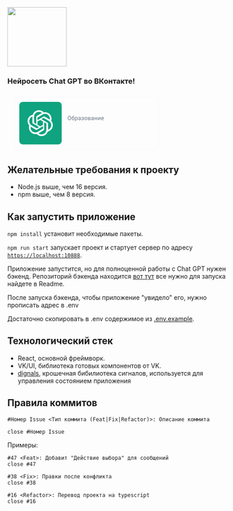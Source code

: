 [<img width="134" src="https://vk.com/images/apps/mini_apps/vk_mini_apps_logo.svg">](https://vk.com/services)

### Нейросеть Chat GPT во ВКонтакте!


<svg width="360" height="132" viewBox="0 0 360 132" fill="none" xmlns="http://www.w3.org/2000/svg">
<path d="M16 20.8C16 16.3196 16 14.0794 16.8719 12.3681C17.6389 10.8628 18.8628 9.63893 20.3681 8.87195C22.0794 8 24.3196 8 28.8 8H331.2C335.68 8 337.921 8 339.632 8.87195C341.137 9.63893 342.361 10.8628 343.128 12.3681C344 14.0794 344 16.3196 344 20.8V115.2C344 119.68 344 121.921 343.128 123.632C342.361 125.137 341.137 126.361 339.632 127.128C337.921 128 335.68 128 331.2 128H28.8C24.3196 128 22.0794 128 20.3681 127.128C18.8628 126.361 17.6389 125.137 16.8719 123.632C16 121.921 16 119.68 16 115.2V20.8Z" fill="var(--color-canvas-default)"/>
<path d="M145.891 37.1875V41.5312C145.729 41.7448 145.477 41.9792 145.133 42.2344C144.794 42.4844 144.344 42.7005 143.781 42.8828C143.219 43.0651 142.518 43.1562 141.68 43.1562C140.966 43.1562 140.312 43.0365 139.719 42.7969C139.125 42.5521 138.612 42.1953 138.18 41.7266C137.753 41.2578 137.422 40.6875 137.188 40.0156C136.953 39.3385 136.836 38.5677 136.836 37.7031V36.9141C136.836 36.0547 136.943 35.2891 137.156 34.6172C137.375 33.9401 137.688 33.3672 138.094 32.8984C138.5 32.4297 138.99 32.0755 139.562 31.8359C140.141 31.5911 140.794 31.4688 141.523 31.4688C142.456 31.4688 143.227 31.625 143.836 31.9375C144.451 32.2448 144.924 32.6719 145.258 33.2188C145.591 33.7656 145.802 34.3906 145.891 35.0938H143.969C143.906 34.6979 143.784 34.3438 143.602 34.0312C143.424 33.7188 143.169 33.474 142.836 33.2969C142.508 33.1146 142.081 33.0234 141.555 33.0234C141.102 33.0234 140.703 33.1094 140.359 33.2812C140.016 33.4531 139.729 33.7057 139.5 34.0391C139.276 34.3724 139.107 34.7786 138.992 35.2578C138.878 35.737 138.82 36.2839 138.82 36.8984V37.7031C138.82 38.3281 138.885 38.8828 139.016 39.3672C139.151 39.8516 139.344 40.2604 139.594 40.5938C139.849 40.9271 140.159 41.1797 140.523 41.3516C140.888 41.5182 141.299 41.6016 141.758 41.6016C142.206 41.6016 142.573 41.5651 142.859 41.4922C143.146 41.4141 143.372 41.3229 143.539 41.2188C143.711 41.1094 143.844 41.0052 143.938 40.9062V38.6484H141.57V37.1875H145.891ZM152.483 38.7578H149.522V37.2031H152.483C152.998 37.2031 153.415 37.1198 153.733 36.9531C154.051 36.7865 154.282 36.5573 154.428 36.2656C154.579 35.9688 154.655 35.6302 154.655 35.25C154.655 34.8906 154.579 34.5547 154.428 34.2422C154.282 33.9245 154.051 33.6693 153.733 33.4766C153.415 33.2839 152.998 33.1875 152.483 33.1875H150.123V43H148.163V31.625H152.483C153.363 31.625 154.11 31.7812 154.725 32.0938C155.345 32.401 155.816 32.8281 156.139 33.375C156.462 33.9167 156.623 34.5365 156.623 35.2344C156.623 35.9688 156.462 36.599 156.139 37.125C155.816 37.651 155.345 38.0547 154.725 38.3359C154.11 38.6172 153.363 38.7578 152.483 38.7578ZM163.161 31.625V43H161.216V31.625H163.161ZM166.731 31.625V33.1875H157.677V31.625H166.731ZM172.573 41.0078V34.5469H174.464V43H172.683L172.573 41.0078ZM172.839 39.25L173.472 39.2344C173.472 39.8021 173.409 40.3255 173.284 40.8047C173.159 41.2786 172.967 41.6927 172.706 42.0469C172.446 42.3958 172.112 42.6693 171.706 42.8672C171.3 43.0599 170.813 43.1562 170.245 43.1562C169.834 43.1562 169.456 43.0964 169.112 42.9766C168.769 42.8568 168.472 42.6719 168.222 42.4219C167.977 42.1719 167.787 41.8464 167.652 41.4453C167.516 41.0443 167.448 40.5651 167.448 40.0078V34.5469H169.331V40.0234C169.331 40.3307 169.368 40.5885 169.441 40.7969C169.514 41 169.612 41.1641 169.737 41.2891C169.862 41.4141 170.008 41.5026 170.175 41.5547C170.342 41.6068 170.519 41.6328 170.706 41.6328C171.243 41.6328 171.665 41.5286 171.972 41.3203C172.284 41.1068 172.506 40.8203 172.636 40.4609C172.771 40.1016 172.839 39.6979 172.839 39.25ZM180.369 34.5469V35.9219H175.603V34.5469H180.369ZM176.978 32.4766H178.861V40.6641C178.861 40.9245 178.897 41.125 178.97 41.2656C179.048 41.401 179.155 41.4922 179.291 41.5391C179.426 41.5859 179.585 41.6094 179.767 41.6094C179.897 41.6094 180.022 41.6016 180.142 41.5859C180.262 41.5703 180.358 41.5547 180.431 41.5391L180.439 42.9766C180.283 43.0234 180.101 43.0651 179.892 43.1016C179.689 43.138 179.455 43.1562 179.189 43.1562C178.757 43.1562 178.374 43.0807 178.041 42.9297C177.707 42.7734 177.447 42.5208 177.259 42.1719C177.072 41.8229 176.978 41.3594 176.978 40.7812V32.4766ZM181.375 38.8672V38.6875C181.375 38.0781 181.464 37.513 181.641 36.9922C181.818 36.4661 182.073 36.0104 182.406 35.625C182.745 35.2344 183.156 34.9323 183.641 34.7188C184.13 34.5 184.682 34.3906 185.297 34.3906C185.917 34.3906 186.469 34.5 186.953 34.7188C187.443 34.9323 187.857 35.2344 188.195 35.625C188.534 36.0104 188.792 36.4661 188.969 36.9922C189.146 37.513 189.234 38.0781 189.234 38.6875V38.8672C189.234 39.4766 189.146 40.0417 188.969 40.5625C188.792 41.0833 188.534 41.5391 188.195 41.9297C187.857 42.3151 187.445 42.6172 186.961 42.8359C186.477 43.0495 185.927 43.1562 185.312 43.1562C184.693 43.1562 184.138 43.0495 183.648 42.8359C183.164 42.6172 182.753 42.3151 182.414 41.9297C182.076 41.5391 181.818 41.0833 181.641 40.5625C181.464 40.0417 181.375 39.4766 181.375 38.8672ZM183.258 38.6875V38.8672C183.258 39.2474 183.297 39.6068 183.375 39.9453C183.453 40.2839 183.576 40.5807 183.742 40.8359C183.909 41.0911 184.122 41.2917 184.383 41.4375C184.643 41.5833 184.953 41.6562 185.312 41.6562C185.661 41.6562 185.964 41.5833 186.219 41.4375C186.479 41.2917 186.693 41.0911 186.859 40.8359C187.026 40.5807 187.148 40.2839 187.227 39.9453C187.31 39.6068 187.352 39.2474 187.352 38.8672V38.6875C187.352 38.3125 187.31 37.9583 187.227 37.625C187.148 37.2865 187.023 36.987 186.852 36.7266C186.685 36.4661 186.471 36.263 186.211 36.1172C185.956 35.9661 185.651 35.8906 185.297 35.8906C184.943 35.8906 184.635 35.9661 184.375 36.1172C184.12 36.263 183.909 36.4661 183.742 36.7266C183.576 36.987 183.453 37.2865 183.375 37.625C183.297 37.9583 183.258 38.3125 183.258 38.6875ZM192.803 36.1562V43H190.92V34.5469H192.717L192.803 36.1562ZM195.389 34.4922L195.373 36.2422C195.259 36.2214 195.134 36.2057 194.998 36.1953C194.868 36.1849 194.738 36.1797 194.608 36.1797C194.285 36.1797 194.001 36.2266 193.756 36.3203C193.511 36.4089 193.306 36.5391 193.139 36.7109C192.978 36.8776 192.853 37.0807 192.764 37.3203C192.676 37.5599 192.623 37.8281 192.608 38.125L192.178 38.1562C192.178 37.625 192.23 37.1328 192.334 36.6797C192.439 36.2266 192.595 35.8281 192.803 35.4844C193.017 35.1406 193.282 34.8724 193.6 34.6797C193.923 34.487 194.295 34.3906 194.717 34.3906C194.832 34.3906 194.954 34.401 195.084 34.4219C195.22 34.4427 195.321 34.4661 195.389 34.4922Z" fill="var(--color-fg-default)"/>
<path d="M144.188 57.0869V57.6709C144.188 58.3649 144.102 58.987 143.928 59.5371C143.755 60.0872 143.505 60.5549 143.179 60.9399C142.853 61.325 142.462 61.6191 142.005 61.8223C141.552 62.0254 141.044 62.127 140.481 62.127C139.936 62.127 139.434 62.0254 138.977 61.8223C138.524 61.6191 138.131 61.325 137.796 60.9399C137.466 60.5549 137.21 60.0872 137.028 59.5371C136.846 58.987 136.755 58.3649 136.755 57.6709V57.0869C136.755 56.3929 136.844 55.7729 137.022 55.2271C137.204 54.6769 137.46 54.2093 137.79 53.8242C138.12 53.4349 138.512 53.1387 138.964 52.9355C139.421 52.7324 139.923 52.6309 140.469 52.6309C141.032 52.6309 141.539 52.7324 141.992 52.9355C142.449 53.1387 142.841 53.4349 143.167 53.8242C143.497 54.2093 143.748 54.6769 143.922 55.2271C144.1 55.7729 144.188 56.3929 144.188 57.0869ZM142.976 57.6709V57.0742C142.976 56.5241 142.919 56.0374 142.805 55.6143C142.695 55.1911 142.532 54.8356 142.316 54.5479C142.1 54.2601 141.836 54.0422 141.522 53.894C141.214 53.7459 140.862 53.6719 140.469 53.6719C140.088 53.6719 139.743 53.7459 139.434 53.894C139.129 54.0422 138.867 54.2601 138.647 54.5479C138.431 54.8356 138.264 55.1911 138.146 55.6143C138.027 56.0374 137.968 56.5241 137.968 57.0742V57.6709C137.968 58.2253 138.027 58.7161 138.146 59.1436C138.264 59.5667 138.433 59.9243 138.653 60.2163C138.878 60.5041 139.142 60.722 139.447 60.8701C139.756 61.0182 140.101 61.0923 140.481 61.0923C140.879 61.0923 141.233 61.0182 141.542 60.8701C141.85 60.722 142.111 60.5041 142.322 60.2163C142.538 59.9243 142.701 59.5667 142.811 59.1436C142.921 58.7161 142.976 58.2253 142.976 57.6709ZM150.45 52.1421H151.415C151.415 52.5568 151.352 52.8869 151.225 53.1323C151.098 53.3735 150.924 53.5597 150.704 53.6909C150.489 53.8221 150.243 53.9215 149.968 53.9893C149.697 54.057 149.416 54.1226 149.124 54.186C148.76 54.2622 148.421 54.3828 148.108 54.5479C147.799 54.7087 147.533 54.9372 147.308 55.2334C147.088 55.5296 146.925 55.9147 146.82 56.3887C146.718 56.8626 146.691 57.4487 146.737 58.147V58.731H145.772V58.147C145.772 57.3641 145.846 56.6807 145.994 56.0967C146.147 55.5127 146.36 55.0197 146.636 54.6177C146.911 54.2157 147.236 53.8962 147.613 53.6592C147.994 53.4222 148.413 53.2593 148.87 53.1704C149.2 53.1069 149.484 53.0392 149.721 52.9673C149.957 52.8911 150.137 52.7896 150.26 52.6626C150.387 52.5356 150.45 52.3621 150.45 52.1421ZM149.06 55.5254C149.509 55.5254 149.909 55.6037 150.26 55.7603C150.611 55.9168 150.91 56.1348 151.155 56.4141C151.401 56.6934 151.587 57.0234 151.714 57.4043C151.845 57.7809 151.91 58.1914 151.91 58.6357V58.7754C151.91 59.2536 151.841 59.6979 151.701 60.1084C151.566 60.5146 151.365 60.8701 151.098 61.1748C150.836 61.4753 150.514 61.7101 150.133 61.8794C149.756 62.0487 149.327 62.1333 148.845 62.1333C148.362 62.1333 147.93 62.0487 147.55 61.8794C147.173 61.7101 146.851 61.4753 146.585 61.1748C146.318 60.8701 146.115 60.5146 145.975 60.1084C145.84 59.6979 145.772 59.2536 145.772 58.7754V58.6357C145.772 58.5299 145.791 58.4263 145.829 58.3247C145.867 58.2231 145.914 58.1195 145.969 58.0137C146.028 57.9079 146.081 57.7957 146.128 57.6772C146.284 57.2964 146.498 56.943 146.769 56.6172C147.044 56.2913 147.372 56.029 147.753 55.8301C148.138 55.627 148.574 55.5254 149.06 55.5254ZM148.832 56.4839C148.4 56.4839 148.045 56.5833 147.765 56.7822C147.49 56.9811 147.285 57.2456 147.15 57.5757C147.014 57.9015 146.947 58.2549 146.947 58.6357V58.7754C146.947 59.097 146.985 59.4017 147.061 59.6895C147.137 59.9772 147.251 60.2332 147.404 60.4575C147.56 60.6776 147.757 60.8511 147.994 60.978C148.235 61.105 148.519 61.1685 148.845 61.1685C149.17 61.1685 149.452 61.105 149.689 60.978C149.926 60.8511 150.12 60.6776 150.273 60.4575C150.425 60.2332 150.539 59.9772 150.616 59.6895C150.692 59.4017 150.73 59.097 150.73 58.7754V58.6357C150.73 58.348 150.692 58.075 150.616 57.8169C150.539 57.5588 150.423 57.3302 150.266 57.1313C150.114 56.9325 149.917 56.7759 149.676 56.6616C149.439 56.5431 149.158 56.4839 148.832 56.4839ZM154.504 56.4521V64.6406H153.323V55.1318H154.402L154.504 56.4521ZM159.131 58.5088V58.6421C159.131 59.1414 159.072 59.6048 158.953 60.0322C158.835 60.4554 158.661 60.8236 158.433 61.1367C158.208 61.4499 157.931 61.6932 157.601 61.8667C157.271 62.0402 156.892 62.127 156.465 62.127C156.029 62.127 155.644 62.055 155.31 61.9111C154.975 61.7673 154.692 61.5578 154.459 61.2827C154.226 61.0076 154.04 60.6776 153.9 60.2925C153.765 59.9074 153.672 59.4736 153.621 58.9912V58.2803C153.672 57.7725 153.767 57.3175 153.907 56.9155C154.046 56.5135 154.231 56.1707 154.459 55.8872C154.692 55.5994 154.973 55.3815 155.303 55.2334C155.633 55.0811 156.014 55.0049 156.446 55.0049C156.878 55.0049 157.261 55.0895 157.595 55.2588C157.929 55.4238 158.211 55.6608 158.439 55.9697C158.668 56.2786 158.839 56.6489 158.953 57.0806C159.072 57.508 159.131 57.984 159.131 58.5088ZM157.95 58.6421V58.5088C157.95 58.166 157.914 57.8444 157.842 57.5439C157.77 57.2393 157.658 56.9727 157.506 56.7441C157.358 56.5114 157.167 56.3294 156.935 56.1982C156.702 56.0628 156.425 55.9951 156.103 55.9951C155.807 55.9951 155.549 56.0459 155.329 56.1475C155.113 56.249 154.929 56.3866 154.776 56.5601C154.624 56.7293 154.499 56.924 154.402 57.144C154.309 57.3599 154.239 57.5841 154.192 57.8169V59.4609C154.277 59.7572 154.396 60.0365 154.548 60.2988C154.7 60.557 154.903 60.7664 155.157 60.9272C155.411 61.0838 155.731 61.1621 156.116 61.1621C156.433 61.1621 156.706 61.0965 156.935 60.9653C157.167 60.8299 157.358 60.6458 157.506 60.4131C157.658 60.1803 157.77 59.9137 157.842 59.6133C157.914 59.3086 157.95 58.9849 157.95 58.6421ZM164.879 60.8257V57.29C164.879 57.0192 164.824 56.7843 164.714 56.5854C164.608 56.3823 164.447 56.2257 164.231 56.1157C164.016 56.0057 163.749 55.9507 163.432 55.9507C163.135 55.9507 162.875 56.0015 162.651 56.103C162.431 56.2046 162.257 56.3379 162.13 56.5029C162.008 56.668 161.946 56.8457 161.946 57.0361H160.772C160.772 56.7907 160.835 56.5474 160.962 56.3062C161.089 56.0649 161.271 55.847 161.508 55.6523C161.749 55.4535 162.037 55.2969 162.371 55.1826C162.71 55.0641 163.087 55.0049 163.501 55.0049C164.001 55.0049 164.441 55.0895 164.822 55.2588C165.207 55.4281 165.507 55.6841 165.723 56.0269C165.943 56.3654 166.053 56.7907 166.053 57.3027V60.502C166.053 60.7305 166.072 60.9738 166.11 61.2319C166.153 61.4901 166.214 61.7122 166.294 61.8984V62H165.069C165.01 61.8646 164.963 61.6847 164.93 61.4604C164.896 61.2319 164.879 61.0203 164.879 60.8257ZM165.082 57.8359L165.095 58.6611H163.908C163.573 58.6611 163.275 58.6886 163.013 58.7437C162.75 58.7944 162.53 58.8727 162.352 58.9785C162.175 59.0843 162.039 59.2176 161.946 59.3784C161.853 59.535 161.807 59.7191 161.807 59.9307C161.807 60.1465 161.855 60.3433 161.953 60.521C162.05 60.6987 162.196 60.8405 162.391 60.9463C162.589 61.0479 162.833 61.0986 163.121 61.0986C163.48 61.0986 163.798 61.0225 164.073 60.8701C164.348 60.7178 164.566 60.5316 164.726 60.3115C164.892 60.0915 164.98 59.8778 164.993 59.6704L165.495 60.2354C165.465 60.4131 165.385 60.6099 165.253 60.8257C165.122 61.0415 164.947 61.2489 164.726 61.4478C164.511 61.6424 164.253 61.8053 163.952 61.9365C163.656 62.0635 163.322 62.127 162.949 62.127C162.484 62.127 162.075 62.036 161.724 61.854C161.377 61.672 161.106 61.4287 160.912 61.124C160.721 60.8151 160.626 60.4702 160.626 60.0894C160.626 59.7212 160.698 59.3975 160.842 59.1182C160.986 58.8346 161.193 58.5998 161.464 58.4136C161.735 58.2231 162.06 58.0793 162.441 57.9819C162.822 57.8846 163.247 57.8359 163.717 57.8359H165.082ZM170.665 58.7183H169.402V57.9946H170.57C170.895 57.9946 171.154 57.9544 171.344 57.874C171.534 57.7894 171.67 57.673 171.75 57.5249C171.831 57.3768 171.871 57.2033 171.871 57.0044C171.871 56.8267 171.824 56.6595 171.731 56.5029C171.642 56.3421 171.498 56.2131 171.3 56.1157C171.101 56.0142 170.834 55.9634 170.5 55.9634C170.229 55.9634 169.983 56.012 169.763 56.1094C169.543 56.2025 169.368 56.3315 169.237 56.4966C169.11 56.6574 169.046 56.8394 169.046 57.0425H167.872C167.872 56.6235 167.99 56.2638 168.227 55.9634C168.468 55.6587 168.788 55.4238 169.186 55.2588C169.588 55.0938 170.026 55.0112 170.5 55.0112C170.897 55.0112 171.253 55.0557 171.566 55.1445C171.883 55.2292 172.152 55.3561 172.372 55.5254C172.592 55.6904 172.759 55.8978 172.874 56.1475C172.992 56.3929 173.051 56.6785 173.051 57.0044C173.051 57.2371 172.996 57.4572 172.886 57.6646C172.776 57.8719 172.618 58.056 172.41 58.2168C172.203 58.3734 171.951 58.4961 171.655 58.585C171.363 58.6738 171.033 58.7183 170.665 58.7183ZM169.402 58.2739H170.665C171.075 58.2739 171.437 58.3141 171.75 58.3945C172.063 58.4707 172.326 58.585 172.537 58.7373C172.749 58.8896 172.908 59.078 173.013 59.3022C173.123 59.5223 173.178 59.7762 173.178 60.064C173.178 60.3856 173.113 60.6755 172.982 60.9336C172.855 61.1875 172.673 61.4033 172.436 61.5811C172.199 61.7588 171.915 61.8942 171.585 61.9873C171.259 62.0804 170.897 62.127 170.5 62.127C170.055 62.127 169.624 62.0508 169.205 61.8984C168.786 61.7461 168.441 61.5112 168.17 61.1938C167.899 60.8722 167.764 60.4639 167.764 59.9688H168.938C168.938 60.1761 169.004 60.3729 169.135 60.5591C169.266 60.7453 169.448 60.8955 169.681 61.0098C169.918 61.124 170.191 61.1812 170.5 61.1812C170.83 61.1812 171.105 61.1304 171.325 61.0288C171.545 60.9272 171.71 60.7918 171.82 60.6226C171.934 60.4533 171.991 60.2692 171.991 60.0703C171.991 59.8122 171.941 59.6048 171.839 59.4482C171.737 59.2917 171.581 59.1774 171.369 59.1055C171.162 59.0293 170.895 58.9912 170.57 58.9912H169.402V58.2739ZM174.591 58.6421V58.4961C174.591 58.001 174.663 57.5418 174.807 57.1187C174.951 56.6912 175.158 56.321 175.429 56.0078C175.7 55.6904 176.028 55.445 176.413 55.2715C176.798 55.0938 177.229 55.0049 177.708 55.0049C178.19 55.0049 178.624 55.0938 179.009 55.2715C179.398 55.445 179.728 55.6904 179.999 56.0078C180.274 56.321 180.484 56.6912 180.627 57.1187C180.771 57.5418 180.843 58.001 180.843 58.4961V58.6421C180.843 59.1372 180.771 59.5964 180.627 60.0195C180.484 60.4427 180.274 60.813 179.999 61.1304C179.728 61.4435 179.4 61.689 179.015 61.8667C178.634 62.0402 178.203 62.127 177.72 62.127C177.238 62.127 176.804 62.0402 176.419 61.8667C176.034 61.689 175.704 61.4435 175.429 61.1304C175.158 60.813 174.951 60.4427 174.807 60.0195C174.663 59.5964 174.591 59.1372 174.591 58.6421ZM175.765 58.4961V58.6421C175.765 58.9849 175.805 59.3086 175.886 59.6133C175.966 59.9137 176.087 60.1803 176.248 60.4131C176.413 60.6458 176.618 60.8299 176.863 60.9653C177.109 61.0965 177.394 61.1621 177.72 61.1621C178.042 61.1621 178.323 61.0965 178.564 60.9653C178.81 60.8299 179.013 60.6458 179.174 60.4131C179.335 60.1803 179.455 59.9137 179.536 59.6133C179.62 59.3086 179.663 58.9849 179.663 58.6421V58.4961C179.663 58.1576 179.62 57.8381 179.536 57.5376C179.455 57.2329 179.333 56.9642 179.167 56.7314C179.007 56.4945 178.804 56.3083 178.558 56.1729C178.317 56.0374 178.033 55.9697 177.708 55.9697C177.386 55.9697 177.102 56.0374 176.857 56.1729C176.616 56.3083 176.413 56.4945 176.248 56.7314C176.087 56.9642 175.966 57.2329 175.886 57.5376C175.805 57.8381 175.765 58.1576 175.765 58.4961ZM185.741 58.9785H183.487L183.474 58.0391H185.315C185.679 58.0391 185.982 58.0031 186.223 57.9312C186.468 57.8592 186.652 57.7513 186.775 57.6074C186.898 57.4635 186.959 57.2858 186.959 57.0742C186.959 56.9092 186.923 56.7653 186.851 56.6426C186.784 56.5156 186.68 56.4119 186.54 56.3315C186.401 56.2469 186.227 56.1855 186.02 56.1475C185.817 56.1051 185.578 56.084 185.303 56.084H183.798V62H182.624V55.1318H185.303C185.738 55.1318 186.13 55.1699 186.477 55.2461C186.828 55.3223 187.126 55.4386 187.372 55.5952C187.622 55.7476 187.812 55.9422 187.943 56.1792C188.074 56.4162 188.14 56.6955 188.14 57.0171C188.14 57.2244 188.098 57.4212 188.013 57.6074C187.928 57.7936 187.804 57.9587 187.638 58.1025C187.473 58.2464 187.27 58.3649 187.029 58.458C186.788 58.5469 186.511 58.604 186.198 58.6294L185.741 58.9785ZM185.741 62H183.062L183.646 61.0479H185.741C186.066 61.0479 186.337 61.0076 186.553 60.9272C186.769 60.8426 186.93 60.7241 187.035 60.5718C187.145 60.4152 187.2 60.229 187.2 60.0132C187.2 59.7974 187.145 59.6133 187.035 59.4609C186.93 59.3044 186.769 59.1859 186.553 59.1055C186.337 59.0208 186.066 58.9785 185.741 58.9785H183.957L183.97 58.0391H186.198L186.623 58.3945C186.999 58.4242 187.319 58.5173 187.581 58.6738C187.844 58.8304 188.043 59.0293 188.178 59.2705C188.313 59.5075 188.381 59.7656 188.381 60.0449C188.381 60.3665 188.32 60.6501 188.197 60.8955C188.079 61.141 187.905 61.3462 187.677 61.5112C187.448 61.672 187.171 61.7948 186.845 61.8794C186.519 61.9598 186.151 62 185.741 62ZM194.205 60.8257V57.29C194.205 57.0192 194.15 56.7843 194.04 56.5854C193.934 56.3823 193.774 56.2257 193.558 56.1157C193.342 56.0057 193.075 55.9507 192.758 55.9507C192.462 55.9507 192.201 56.0015 191.977 56.103C191.757 56.2046 191.584 56.3379 191.457 56.5029C191.334 56.668 191.273 56.8457 191.273 57.0361H190.098C190.098 56.7907 190.162 56.5474 190.289 56.3062C190.416 56.0649 190.598 55.847 190.835 55.6523C191.076 55.4535 191.364 55.2969 191.698 55.1826C192.036 55.0641 192.413 55.0049 192.828 55.0049C193.327 55.0049 193.767 55.0895 194.148 55.2588C194.533 55.4281 194.834 55.6841 195.049 56.0269C195.269 56.3654 195.379 56.7907 195.379 57.3027V60.502C195.379 60.7305 195.399 60.9738 195.437 61.2319C195.479 61.4901 195.54 61.7122 195.621 61.8984V62H194.396C194.336 61.8646 194.29 61.6847 194.256 61.4604C194.222 61.2319 194.205 61.0203 194.205 60.8257ZM194.408 57.8359L194.421 58.6611H193.234C192.9 58.6611 192.601 58.6886 192.339 58.7437C192.077 58.7944 191.857 58.8727 191.679 58.9785C191.501 59.0843 191.366 59.2176 191.273 59.3784C191.179 59.535 191.133 59.7191 191.133 59.9307C191.133 60.1465 191.182 60.3433 191.279 60.521C191.376 60.6987 191.522 60.8405 191.717 60.9463C191.916 61.0479 192.159 61.0986 192.447 61.0986C192.807 61.0986 193.124 61.0225 193.399 60.8701C193.674 60.7178 193.892 60.5316 194.053 60.3115C194.218 60.0915 194.307 59.8778 194.319 59.6704L194.821 60.2354C194.791 60.4131 194.711 60.6099 194.58 60.8257C194.449 61.0415 194.273 61.2489 194.053 61.4478C193.837 61.6424 193.579 61.8053 193.278 61.9365C192.982 62.0635 192.648 62.127 192.275 62.127C191.81 62.127 191.402 62.036 191.05 61.854C190.703 61.672 190.433 61.4287 190.238 61.124C190.047 60.8151 189.952 60.4702 189.952 60.0894C189.952 59.7212 190.024 59.3975 190.168 59.1182C190.312 58.8346 190.519 58.5998 190.79 58.4136C191.061 58.2231 191.387 58.0793 191.768 57.9819C192.149 57.8846 192.574 57.8359 193.044 57.8359H194.408ZM202.086 58.1089V59.061H198.455V58.1089H202.086ZM198.703 55.1318V62H197.528V55.1318H198.703ZM203.038 55.1318V62H201.857V55.1318H203.038ZM206.399 60.1401L209.567 55.1318H210.747V62H209.567V56.9917L206.399 62H205.231V55.1318H206.399V60.1401ZM215.683 62.127C215.204 62.127 214.771 62.0465 214.381 61.8857C213.996 61.7207 213.664 61.4901 213.385 61.1938C213.11 60.8976 212.898 60.5464 212.75 60.1401C212.602 59.7339 212.528 59.2896 212.528 58.8071V58.5405C212.528 57.9819 212.61 57.4847 212.775 57.0488C212.94 56.6087 213.165 56.2363 213.448 55.9316C213.732 55.627 214.053 55.3963 214.413 55.2397C214.773 55.0832 215.145 55.0049 215.53 55.0049C216.021 55.0049 216.444 55.0895 216.8 55.2588C217.16 55.4281 217.454 55.665 217.682 55.9697C217.911 56.2702 218.08 56.6257 218.19 57.0361C218.3 57.4424 218.355 57.8867 218.355 58.3691V58.896H213.226V57.9375H217.181V57.8486C217.164 57.5439 217.1 57.2477 216.99 56.96C216.884 56.6722 216.715 56.4352 216.482 56.249C216.25 56.0628 215.932 55.9697 215.53 55.9697C215.264 55.9697 215.018 56.0269 214.794 56.1411C214.57 56.2511 214.377 56.4162 214.216 56.6362C214.056 56.8563 213.931 57.125 213.842 57.4424C213.753 57.7598 213.708 58.1258 213.708 58.5405V58.8071C213.708 59.133 213.753 59.4398 213.842 59.7275C213.935 60.0111 214.068 60.2607 214.242 60.4766C214.419 60.6924 214.633 60.8617 214.883 60.9844C215.137 61.1071 215.424 61.1685 215.746 61.1685C216.161 61.1685 216.512 61.0838 216.8 60.9146C217.088 60.7453 217.339 60.5189 217.555 60.2354L218.266 60.8003C218.118 61.0246 217.93 61.2383 217.701 61.4414C217.473 61.6445 217.191 61.8096 216.857 61.9365C216.527 62.0635 216.135 62.127 215.683 62.127Z" fill="#6D7885"/>
<rect x="136" y="78" width="89" height="30" rx="8" fill="var(--color-btn-bg)"/>
<path d="M160.887 87.5469V97.5H159.178V88.9141H154.755V97.5H153.046V87.5469H160.887ZM166.248 97.6367C165.701 97.6367 165.207 97.5479 164.764 97.3701C164.327 97.1878 163.953 96.9349 163.643 96.6113C163.338 96.2878 163.103 95.9072 162.939 95.4697C162.775 95.0322 162.693 94.5605 162.693 94.0547V93.7812C162.693 93.2025 162.777 92.6784 162.946 92.209C163.115 91.7396 163.349 91.3385 163.65 91.0059C163.951 90.6686 164.306 90.4111 164.717 90.2334C165.127 90.0557 165.571 89.9668 166.05 89.9668C166.578 89.9668 167.041 90.0557 167.437 90.2334C167.834 90.4111 168.162 90.6618 168.422 90.9854C168.686 91.3044 168.882 91.6849 169.01 92.127C169.142 92.569 169.208 93.0566 169.208 93.5898V94.2939H163.493V93.1113H167.581V92.9814C167.572 92.6852 167.512 92.4072 167.403 92.1475C167.298 91.8877 167.137 91.6781 166.918 91.5186C166.699 91.359 166.407 91.2793 166.043 91.2793C165.769 91.2793 165.526 91.3385 165.311 91.457C165.102 91.571 164.926 91.7373 164.785 91.9561C164.644 92.1748 164.534 92.4391 164.457 92.749C164.384 93.0544 164.347 93.3984 164.347 93.7812V94.0547C164.347 94.3783 164.391 94.679 164.477 94.957C164.568 95.2305 164.701 95.4697 164.874 95.6748C165.047 95.8799 165.257 96.0417 165.503 96.1602C165.749 96.2741 166.029 96.3311 166.344 96.3311C166.74 96.3311 167.093 96.2513 167.403 96.0918C167.713 95.9323 167.982 95.7067 168.21 95.415L169.078 96.2559C168.918 96.4883 168.711 96.7116 168.456 96.9258C168.201 97.1354 167.888 97.3063 167.519 97.4385C167.155 97.5706 166.731 97.6367 166.248 97.6367ZM172.347 91.5254V100.344H170.7V90.1035H172.217L172.347 91.5254ZM177.167 93.7334V93.877C177.167 94.4147 177.103 94.9137 176.975 95.374C176.852 95.8298 176.668 96.2285 176.421 96.5703C176.18 96.9076 175.881 97.1696 175.526 97.3564C175.171 97.5433 174.76 97.6367 174.296 97.6367C173.835 97.6367 173.432 97.5524 173.086 97.3838C172.744 97.2106 172.454 96.9668 172.217 96.6523C171.98 96.3379 171.789 95.9688 171.643 95.5449C171.502 95.1165 171.402 94.6471 171.342 94.1367V93.583C171.402 93.0407 171.502 92.5485 171.643 92.1064C171.789 91.6644 171.98 91.2839 172.217 90.9648C172.454 90.6458 172.744 90.3997 173.086 90.2266C173.427 90.0534 173.826 89.9668 174.282 89.9668C174.747 89.9668 175.159 90.0579 175.519 90.2402C175.879 90.418 176.182 90.6732 176.428 91.0059C176.674 91.334 176.859 91.7305 176.982 92.1953C177.105 92.6556 177.167 93.1683 177.167 93.7334ZM175.519 93.877V93.7334C175.519 93.3916 175.487 93.0749 175.423 92.7832C175.36 92.487 175.259 92.2272 175.123 92.0039C174.986 91.7806 174.81 91.6074 174.596 91.4844C174.387 91.3568 174.134 91.293 173.837 91.293C173.546 91.293 173.295 91.3431 173.086 91.4434C172.876 91.5391 172.7 91.6735 172.559 91.8467C172.418 92.0199 172.309 92.2227 172.231 92.4551C172.154 92.6829 172.099 92.9313 172.067 93.2002V94.5264C172.122 94.8545 172.215 95.1553 172.347 95.4287C172.479 95.7021 172.666 95.9209 172.908 96.085C173.154 96.2445 173.468 96.3242 173.851 96.3242C174.147 96.3242 174.4 96.2604 174.61 96.1328C174.82 96.0052 174.99 95.8298 175.123 95.6064C175.259 95.3786 175.36 95.1165 175.423 94.8203C175.487 94.5241 175.519 94.2096 175.519 93.877ZM182.029 97.6367C181.482 97.6367 180.987 97.5479 180.545 97.3701C180.108 97.1878 179.734 96.9349 179.424 96.6113C179.119 96.2878 178.884 95.9072 178.72 95.4697C178.556 95.0322 178.474 94.5605 178.474 94.0547V93.7812C178.474 93.2025 178.558 92.6784 178.727 92.209C178.896 91.7396 179.13 91.3385 179.431 91.0059C179.732 90.6686 180.087 90.4111 180.497 90.2334C180.908 90.0557 181.352 89.9668 181.83 89.9668C182.359 89.9668 182.822 90.0557 183.218 90.2334C183.615 90.4111 183.943 90.6618 184.203 90.9854C184.467 91.3044 184.663 91.6849 184.79 92.127C184.923 92.569 184.989 93.0566 184.989 93.5898V94.2939H179.274V93.1113H183.362V92.9814C183.353 92.6852 183.293 92.4072 183.184 92.1475C183.079 91.8877 182.917 91.6781 182.699 91.5186C182.48 91.359 182.188 91.2793 181.824 91.2793C181.55 91.2793 181.306 91.3385 181.092 91.457C180.883 91.571 180.707 91.7373 180.566 91.9561C180.425 92.1748 180.315 92.4391 180.238 92.749C180.165 93.0544 180.128 93.3984 180.128 93.7812V94.0547C180.128 94.3783 180.172 94.679 180.258 94.957C180.349 95.2305 180.482 95.4697 180.655 95.6748C180.828 95.8799 181.038 96.0417 181.284 96.1602C181.53 96.2741 181.81 96.3311 182.124 96.3311C182.521 96.3311 182.874 96.2513 183.184 96.0918C183.494 95.9323 183.763 95.7067 183.991 95.415L184.859 96.2559C184.699 96.4883 184.492 96.7116 184.237 96.9258C183.982 97.1354 183.669 97.3063 183.3 97.4385C182.936 97.5706 182.512 97.6367 182.029 97.6367ZM188.176 95.0938L191.081 90.1035H192.729V97.5H191.081V92.5029L188.176 97.5H186.529V90.1035H188.176V95.0938ZM190.644 87.2598H191.867C191.867 87.638 191.776 87.973 191.594 88.2646C191.416 88.5518 191.161 88.7773 190.828 88.9414C190.5 89.1055 190.108 89.1875 189.653 89.1875C188.964 89.1875 188.42 89.0098 188.019 88.6543C187.622 88.2943 187.424 87.8294 187.424 87.2598H188.648C188.648 87.515 188.723 87.7406 188.873 87.9365C189.028 88.1279 189.288 88.2236 189.653 88.2236C190.013 88.2236 190.268 88.1279 190.418 87.9365C190.569 87.7406 190.644 87.515 190.644 87.2598ZM198.104 90.1035V97.5H196.449V90.1035H198.104ZM200.53 90.1035V91.4023H194.063V90.1035H200.53ZM203.533 95.0938L206.438 90.1035H208.086V97.5H206.438V92.5029L203.533 97.5H201.886V90.1035H203.533V95.0938Z" fill="var(--color-fg-default)"/>
<path d="M28.8 8.165H331.2C333.443 8.165 335.115 8.16513 336.441 8.27345C337.765 8.38161 338.729 8.59682 339.557 9.01896C341.031 9.77013 342.23 10.9687 342.981 12.443C343.403 13.2715 343.618 14.2352 343.727 15.5591C343.835 16.8848 343.835 18.5571 343.835 20.8V115.2C343.835 117.443 343.835 119.115 343.727 120.441C343.618 121.765 343.403 122.729 342.981 123.557C342.23 125.031 341.031 126.23 339.557 126.981C338.729 127.403 337.765 127.618 336.441 127.727C335.115 127.835 333.443 127.835 331.2 127.835H28.8C26.5571 127.835 24.8848 127.835 23.559 127.727C22.2352 127.618 21.2715 127.403 20.443 126.981C18.9687 126.23 17.7701 125.031 17.019 123.557C16.5968 122.729 16.3816 121.765 16.2734 120.441C16.1651 119.115 16.165 117.443 16.165 115.2V20.8C16.165 18.5571 16.1651 16.8848 16.2734 15.5591C16.3816 14.2352 16.5968 13.2715 17.019 12.443C17.7701 10.9687 18.9687 9.77013 20.443 9.01896C21.2715 8.59682 22.2352 8.38161 23.5591 8.27345C24.8848 8.16513 26.5571 8.165 28.8 8.165Z" stroke="black" stroke-opacity="0.08" stroke-width="0.33"/>
<rect x="27" y="21" width="96" height="96" rx="8" fill="#10A37F"/>
<path d="M99.2713 63.6832C99.7621 62.1961 100.012 60.6391 100.013 59.0719C100.013 56.4785 99.3274 53.932 98.0276 51.6941C95.4157 47.1108 90.5707 44.2811 85.3272 44.2811C84.2942 44.2811 83.264 44.3911 82.2539 44.6093C80.8953 43.0661 79.2276 41.8307 77.3608 40.9848C75.494 40.1388 73.4706 39.7013 71.4239 39.7013H71.332L71.2975 39.7015C64.9466 39.7015 59.3144 43.8329 57.3621 49.9235C55.3412 50.3408 53.432 51.1885 51.7624 52.4098C50.0927 53.6312 48.7012 55.198 47.6808 57.0055C46.385 59.2569 45.7021 61.8134 45.7013 64.4164C45.7018 68.0746 47.0488 71.6024 49.4814 74.3168C48.9903 75.8038 48.7399 77.3609 48.7397 78.9281C48.7399 81.5215 49.4251 84.068 50.7249 86.3059C52.2705 89.019 54.6309 91.167 57.4657 92.4403C60.3005 93.7136 63.4632 94.0463 66.4977 93.3905C67.8565 94.9337 69.5243 96.1691 71.3912 97.0151C73.2581 97.8611 75.2817 98.2986 77.3285 98.2987H77.4205L77.4578 98.2985C83.8122 98.2985 89.4425 94.1669 91.3948 88.0708C93.4157 87.6533 95.3249 86.8056 96.9945 85.5842C98.6642 84.3628 100.056 82.796 101.076 80.9886C102.371 78.7392 103.052 76.1848 103.052 73.5842C103.051 69.9261 101.704 66.3983 99.2719 63.684L99.2713 63.6832ZM77.4241 94.4678H77.4091C74.8665 94.467 72.4045 93.5677 70.4515 91.9264C70.5674 91.8634 70.6821 91.798 70.7952 91.73L82.3684 84.9907C82.6572 84.8249 82.8973 84.5851 83.0644 84.2955C83.2315 84.0059 83.3196 83.6769 83.3197 83.3418V66.8819L88.2113 69.7294C88.237 69.7423 88.2591 69.7614 88.2757 69.785C88.2923 69.8086 88.3029 69.8359 88.3065 69.8646V83.4865C88.2998 89.5427 83.4319 94.4556 77.4241 94.4678ZM54.0212 84.3911C53.0652 82.7247 52.5616 80.8339 52.5609 78.9089C52.5609 78.2811 52.6153 77.6516 52.7212 77.0329C52.8073 77.0849 52.9574 77.1774 53.0652 77.2398L64.6383 83.9791C64.9268 84.1489 65.255 84.2383 65.5891 84.2383C65.9232 84.2382 66.2513 84.1486 66.5397 83.9787L80.6693 75.7537V81.4489L80.6695 81.4587C80.6695 81.4861 80.6632 81.5132 80.651 81.5377C80.6389 81.5623 80.6212 81.5836 80.5995 81.6001L68.9001 88.41C67.2447 89.3705 65.3683 89.8762 63.4583 89.8768C61.5463 89.8765 59.668 89.3695 58.0116 88.4066C56.3553 87.4436 54.9791 86.0587 54.0212 84.3905V84.3911ZM50.9765 58.9203C52.2476 56.6945 54.2546 54.9903 56.6464 54.1058C56.6464 54.2063 56.6407 54.3842 56.6407 54.5078V67.9866L56.6405 67.9977C56.6405 68.3324 56.7285 68.6611 56.8953 68.9504C57.0621 69.2398 57.3019 69.4794 57.5904 69.6451L71.7199 77.8688L66.8285 80.7163C66.8043 80.7323 66.7767 80.7421 66.7479 80.7448C66.7191 80.7474 66.6901 80.7428 66.6635 80.7315L54.9629 73.9158C53.3089 72.9498 51.9357 71.5625 50.9811 69.893C50.0264 68.2234 49.5238 66.3302 49.5236 64.4031C49.5243 62.479 50.0255 60.5887 50.9771 58.9209L50.9765 58.9203ZM91.1665 68.3489L77.0369 60.1242L81.9286 57.2778C81.9527 57.2617 81.9804 57.2519 82.0092 57.2493C82.038 57.2466 82.067 57.2512 82.0936 57.2626L93.794 64.0725C95.4494 65.037 96.824 66.4235 97.7798 68.0929C98.7356 69.7623 99.239 71.6559 99.2394 73.5834C99.2394 78.1841 96.3918 82.3007 92.1101 83.8897V70.0078C92.1107 70.0027 92.1107 69.9974 92.1107 69.9923C92.1106 69.6588 92.0233 69.3313 91.8575 69.0428C91.6917 68.7543 91.4534 68.5149 91.1665 68.3489ZM96.0353 60.9615C95.9215 60.8913 95.8069 60.8224 95.6915 60.7549L84.1184 54.0154C83.8298 53.8459 83.5018 53.7565 83.1679 53.7564C82.8339 53.7565 82.5059 53.8459 82.2174 54.0154L68.0876 62.2403V56.5452L68.0874 56.5354C68.0874 56.4797 68.1136 56.4273 68.1576 56.394L79.857 49.5898C81.5118 48.628 83.3884 48.1217 85.2986 48.1216C91.314 48.1216 96.1923 53.0396 96.1923 59.104C96.192 59.7263 96.1395 60.3475 96.0353 60.9609V60.9615ZM65.4281 71.1121L60.5354 68.2647C60.5097 68.2518 60.4876 68.2327 60.471 68.2091C60.4544 68.1855 60.4438 68.1581 60.4402 68.1294V54.5074C60.4429 48.4463 65.3212 43.5324 71.334 43.5324C73.8806 43.5329 76.3467 44.4323 78.3042 46.0744C78.2161 46.1229 78.0625 46.2084 77.9605 46.2708L66.3873 53.0101C66.0986 53.1757 65.8584 53.4155 65.6914 53.705C65.5243 53.9945 65.4363 54.3234 65.4362 54.6584V54.6692L65.4281 71.1121ZM68.0854 65.3364L74.3784 61.672L80.6715 65.3339V72.6602L74.3784 76.3222L68.0854 72.6602V65.3364Z" fill="white"/>
</svg>


## Желательные требования к проекту
- Node.js выше, чем 16 версия.
- npm выше, чем 8 версия.

## Как запустить приложение

`npm install` установит необходимые пакеты.

`npm run start` запускает проект и стартует сервер по адресу [`https://localhost:10888`](https://localhost:10888).

Приложение запустится, но для полноценной работы с Chat GPT нужен бэкенд.
Репозиторий бэкенда находится [вот тут](https://github.com/grigoriy-grisha/ChatGPT_Backend) все нужно для запуска найдете
в Readme.

После запуска бэкенда, чтобы приложение "увидело" его, нужно прописать адрес в .env

Достаточно скопировать в .env содержимое из [.env.example](.env.example).

## Технологический стек
- React, основной фреймворк.
- VK/UI, библиотека готовых компонентов от VK.
- [dignals](https://github.com/dmitriypereverza/dignals), крошечная бибилиотека сигналов, используется для управления состоянием приложения
## Правила коммитов
    
```
#Номер Issue <Тип коммита (Feat|Fix|Refactor)>: Описание коммита

close #Номер Issue
```
Примеры:

```
#47 <Feat>: Добавит "Действие выбора" для сообщений
close #47
``` 

```
#38 <Fix>: Правки после конфликта
close #38
``` 

```
#16 <Refactor>: Перевод проекта на typescript
close #16
``` 



